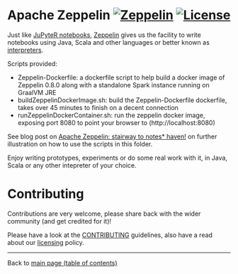 # Apache Zeppelin [![Zeppelin](https://img.shields.io/docker/pulls/neomatrix369/zeppelin.svg)](https://hub.docker.com/r/neomatrix369/zeppelin) [![License](https://img.shields.io/badge/License-Apache%202.0-blue.svg)](https://opensource.org/licenses/Apache-2.0)

Just like [JuPyteR notebooks](https://jupyter.org/), [Zeppelin](http://zeppelin.apache.org/) gives us the facility to write notebooks using Java, Scala and other languages or better known as [interpreters](http://zeppelin.apache.org/docs/0.8.0/usage/interpreter/overview.html).

Scripts provided:

- Zeppelin-Dockerfile: a dockerfile script to help build a docker image of Zeppelin 0.8.0 along with a standalone Spark instance running on GraalVM JRE
- buildZeppelinDockerImage.sh: build the Zeppelin-Dockerfile dockerfile, takes over 45 minutes to finish on a decent connection
- runZeppelinDockerContainer.sh: run the zeppelin docker image, exposing port 8080 to point your browser to (http://localhost:8080)

See blog post on [Apache Zeppelin: stairway to notes* haven!](https://www.javaadvent.com/2018/12/apache-zeppelin-stairway-to-notes-haven.html) on further illustration on how to use the scripts in this folder.

Enjoy writing prototypes, experiments or do some real work with it, in Java, Scala or any other intepreter of your choice.

# Contributing

Contributions are very welcome, please share back with the wider community (and get credited for it)!

Please have a look at the [CONTRIBUTING](../../CONTRIBUTING.md) guidelines, also have a read about our [licensing](../../LICENSE.md) policy.

---

Back to [main page (table of contents)](../../README.md)